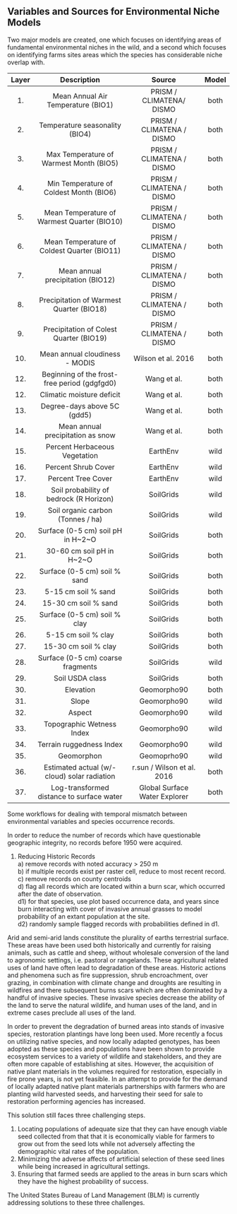 ## Variables and Sources for Environmental Niche Models

Two major models are created, one which focuses on identifying areas of fundamental environmental niches in the wild, and a second which focuses on identifying farms sites areas which the species has considerable niche overlap with. 


| Layer |                       Description                       |              Source                   |     Model    |      
| :---: | :-----------------------------------------------------: | :-----------------------------------: | :----------: | 
|  1.   |              Mean Annual Air Temperature (BIO1)         |        PRISM / CLIMATENA/ DISMO       |     both     |
|  2.   |               Temperature seasonality (BIO4)            |        PRISM / CLIMATENA / DISMO      |     both     |
|  3.   |         Max Temperature of Warmest Month (BIO5)         |        PRISM / CLIMATENA / DISMO      |     both     |
|  4.   |         Min Temperature of Coldest Month (BIO6)         |        PRISM / CLIMATENA / DISMO      |     both     |
|  5.   |        Mean Temperature of Warmest Quarter (BIO10)      |        PRISM / CLIMATENA / DISMO      |     both     |
|  6.   |        Mean Temperature of Coldest Quarter (BIO11)      |        PRISM / CLIMATENA / DISMO      |     both     |
|  7.   |              Mean annual precipitation (BIO12)          |        PRISM / CLIMATENA / DISMO      |     both     |
|  8.   |         Precipitation of Warmest Quarter (BIO18)        |        PRISM / CLIMATENA / DISMO      |     both     |
|  9.   |        Precipitation of Colest Quarter (BIO19)          |        PRISM / CLIMATENA / DISMO      |     both     |
| 10.   |                Mean annual cloudiness - MODIS           |          Wilson et al. 2016           |     both     |
| 12.   |         Beginning of the frost-free period (gdgfgd0)    |              Wang et al.              |     both     |
| 12.   |                   Climatic moisture deficit             |              Wang et al.              |     both     |
| 13.   |                  Degree-days above 5C (gdd5)            |              Wang et al.              |     both     |
| 14.   |               Mean annual precipitation as snow         |              Wang et al.              |     both     |
| 15.   |                 Percent Herbaceous Vegetation           |               EarthEnv                |     wild     |
| 16.   |                     Percent Shrub Cover                 |               EarthEnv                |     wild     |
| 17.   |                      Percent Tree Cover                 |               EarthEnv                |     wild     |
| 18.   |          Soil probability of bedrock (R Horizon)        |              SoilGrids                |     wild     |
| 19.   |                Soil organic carbon (Tonnes / ha)        |              SoilGrids                |     wild     |
| 20.   |                Surface (0-5 cm) soil pH in H~2~O        |              SoilGrids                |     both     |  
| 21.   |                   30-60 cm soil pH in H~2~O             |              SoilGrids                |     both     |
| 22.   |                Surface (0-5 cm) soil % sand             |              SoilGrids                |     both     |
| 23.   |                    5-15 cm  soil % sand                 |              SoilGrids                |     both     |
| 24.   |                    15-30 cm soil % sand                 |              SoilGrids                |     both     |
| 25.   |                Surface (0-5 cm) soil % clay             |              SoilGrids                |     both     |
| 26.   |                    5-15 cm  soil % clay                 |              SoilGrids                |     both     |
| 27.   |                    15-30 cm soil % clay                 |              SoilGrids                |     both     |
| 28.   |              Surface (0-5 cm) coarse fragments          |              SoilGrids                |     wild     | 
| 29.   |                      Soil USDA class                    |              SoilGrids                |     both     |
| 30.   |                         Elevation                       |             Geomorpho90               |     both     |
| 31.   |                          Slope                          |             Geomorpho90               |     wild     |
| 32.   |                          Aspect                         |             Geomorpho90               |     wild     |
| 33.   |                 Topographic Wetness Index               |             Geomorpho90               |     wild     |
| 34.   |                  Terrain ruggedness Index               |             Geomorpho90               |     wild     |
| 35.   |                       Geomorphon                        |             Geomoprho90               |     wild     |
| 36.   |        Estimated actual (w/-cloud) solar radiation      |      r.sun / Wilson et al. 2016       |     both     |
| 37.   |        Log-transformed distance to surface water        |     Global Surface Water Explorer     |     both     |


Some workflows for dealing with temporal mismatch between environmental variables and species occurrence records. 

In order to reduce the number of records which have questionable geographic integrity, no records before 1950 were acquired. 

1) Reducing Historic Records  
a) remove records with noted accuracy > 250 m  
b) if multiple records exist per raster cell, reduce to most recent record.
c) remove records on county centroids  
d) flag all records which are located within a burn scar, which occurred after the date of observation.   
d1) for that species, use plot based occurrence data, and years since burn interacting with cover of invasive annual grasses to model probability of an extant population at the site.   
d2) randomly sample flagged records with probabilities defined in d1.   


Arid and semi-arid lands constitute the plurality of earths terrestrial surface. 
These areas have been used both historically and currently for raising animals, such as cattle and sheep, without wholesale conversion of the land to agronomic settings, i.e. pastoral or rangelands.
These agricultural related uses of land have often lead to degradation of these areas.
Historic actions and phenomena such as fire suppression, shrub encroachment, over grazing, in combination with climate change and droughts are resulting in wildfires and there subsequent burns scars which are often dominated by a handful of invasive species.
These invasive species decrease the ability of the land to serve the natural wildlife, and human uses of the land, and in extreme cases preclude all uses of the land. 

In order to prevent the degradation of burned areas into stands of invasive species, restoration plantings have long been used. 
More recently a focus on utilizing native species, and now locally adapted genotypes, has been adopted as these species and populations have been shown to provide ecosystem services to a variety of wildlife and stakeholders, and they are often more capable of establishing at sites. 
However, the acquisition of native plant materials in the volumes required for restoration, especially in fire prone years, is not yet feasible. 
In an attempt to provide for the demand of locally adapted native plant materials partnerships with farmers who are planting wild harvested seeds, and harvesting their seed for sale to restoration performing agencies has increased. 

This solution still faces three challenging steps. 
1) Locating populations of adequate size that they can have enough viable seed collected from that that it is  economically viable for farmers to grow out from the seed lots while not adversely affecting the demographic vital rates of the population. 
2) Minimizing the adverse affects of artificial selection of these seed lines while being increased in agricultural settings. 
3) Ensuring that farmed seeds are applied to the areas in burn scars which they have the highest probability of success. 

The United States Bureau of Land Management (BLM) is currently addressing solutions to these three challenges. 



